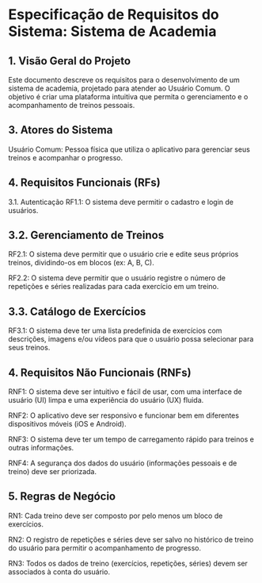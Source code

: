 # Especificação de Requisitos do Sistema: Sistema de Academia

## 1. Visão Geral do Projeto
Este documento descreve os requisitos para o desenvolvimento de um sistema de academia,
projetado para atender ao Usuário Comum. O objetivo é criar uma plataforma intuitiva que permita o gerenciamento e o acompanhamento de treinos pessoais.

## 3. Atores do Sistema
Usuário Comum: Pessoa física que utiliza o aplicativo para gerenciar seus treinos e acompanhar o progresso.

## 4. Requisitos Funcionais (RFs)
3.1. Autenticação
RF1.1: O sistema deve permitir o cadastro e login de usuários.

## 3.2. Gerenciamento de Treinos
RF2.1: O sistema deve permitir que o usuário crie e edite seus próprios treinos, dividindo-os em blocos (ex: A, B, C).

RF2.2: O sistema deve permitir que o usuário registre o número de repetições e séries realizadas para cada exercício em um treino.

## 3.3. Catálogo de Exercícios
RF3.1: O sistema deve ter uma lista predefinida de exercícios com descrições, imagens e/ou vídeos para que o usuário possa selecionar para seus treinos.

## 4. Requisitos Não Funcionais (RNFs)
RNF1: O sistema deve ser intuitivo e fácil de usar, com uma interface de usuário (UI) limpa e uma experiência do usuário (UX) fluida.

RNF2: O aplicativo deve ser responsivo e funcionar bem em diferentes dispositivos móveis (iOS e Android).

RNF3: O sistema deve ter um tempo de carregamento rápido para treinos e outras informações.

RNF4: A segurança dos dados do usuário (informações pessoais e de treino) deve ser priorizada.

## 5. Regras de Negócio
RN1: Cada treino deve ser composto por pelo menos um bloco de exercícios.

RN2: O registro de repetições e séries deve ser salvo no histórico de treino do usuário para permitir o acompanhamento de progresso.

RN3: Todos os dados de treino (exercícios, repetições, séries) devem ser associados à conta do usuário.
